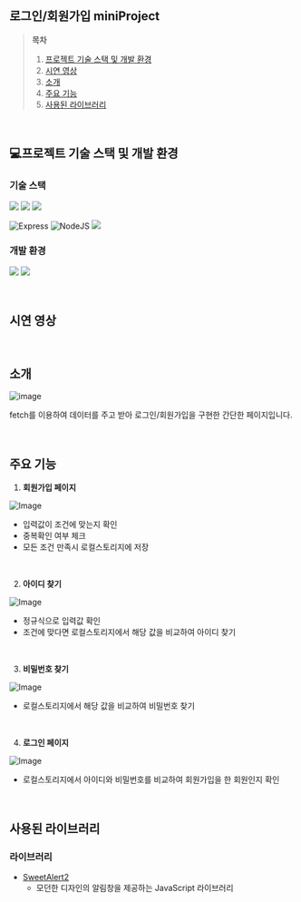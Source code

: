 ## 로그인/회원가입 miniProject

> **목차**
> 1. [프로젝트 기술 스택 및 개발 환경](#프로젝트-기술-스택-및-개발-환경)
> 2. [시연 영상](#시연-영상)
> 3. [소개](#소개)
> 4. [주요 기능](#주요-기능)
> 5. [사용된 라이브러리](#사용된-라이브러리)

</br>

## 💻프로젝트 기술 스택 및 개발 환경
### 기술 스택
<img 
src="https://img.shields.io/badge/html5-%23E34F26.svg?&style=for-the-badge&logo=html5&logoColor=white" /> <img src="https://img.shields.io/badge/css3-%231572B6.svg?&style=for-the-badge&logo=css3&logoColor=white" /> <img src="https://img.shields.io/badge/javascript-%23F7DF1E.svg?&style=for-the-badge&logo=javascript&logoColor=black" /><br>


![Express](https://img.shields.io/badge/express-%23404d59.svg?style=for-the-badge&logo=express&logoColor=%2361DAFB)
![NodeJS](https://img.shields.io/badge/node.js-6DA55F?style=for-the-badge&logo=node.js&logoColor=white)
<img src="https://img.shields.io/badge/ejs-%23B4CA65.svg?&style=for-the-badge&logo=ejs&logoColor=black" /><br>

### 개발 환경
<img src="https://img.shields.io/badge/visual%20studio%20code-%23007ACC.svg?&style=for-the-badge&logo=visual%20studio%20code&logoColor=white" /> <img src="https://img.shields.io/badge/github-%23181717.svg?&style=for-the-badge&logo=github&logoColor=white" />






<br>

## 시연 영상


<br>

## 소개

![image](https://github.com/user-attachments/assets/392369cd-b160-47bd-8586-7b396960204b)

fetch를 이용하여 데이터를 주고 받아 로그인/회원가입을 구현한 간단한 페이지입니다.



<br>

## 주요 기능
1. **회원가입 페이지**</br>

![Image](https://github.com/user-attachments/assets/64b0c841-12f9-4514-aace-7f8d3e90ac18)


- 입력값이 조건에 맞는지 확인
- 중복확인 여부 체크
- 모든 조건 만족시 로컬스토리지에 저장


</br>

2. **아이디 찾기**</br>

![Image](https://github.com/user-attachments/assets/a7f694c6-e636-437a-96dc-ac31b8099935)


- 정규식으로 입력값 확인
- 조건에 맞다면 로컬스토리지에서 해당 값을 비교하여 아이디 찾기

</br>

3. **비밀번호 찾기**</br>

![Image](https://github.com/user-attachments/assets/7e7de76e-ddbe-442d-be2b-56a65148d61a)

- 로컬스토리지에서 해당 값을 비교하여 비밀번호 찾기

</br>

4. **로그인 페이지**</br>

![Image](https://github.com/user-attachments/assets/8f6c64af-367f-41ac-8aa2-dacff4afd0ce)

- 로컬스토리지에서 아이디와 비밀번호를 비교하여 회원가입을 한 회원인지 확인

</br>

## 사용된 라이브러리
### 라이브러리
- [SweetAlert2](https://sweetalert2.github.io/)
  - 모던한 디자인의 알림창을 제공하는 JavaScript 라이브러리



